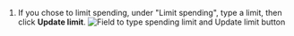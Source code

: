 1. If you chose to limit spending, under "Limit spending", type a limit, then click **Update limit**.
   ![Field to type spending limit and Update limit button](/assets/images/help/billing/update-limit.png)
